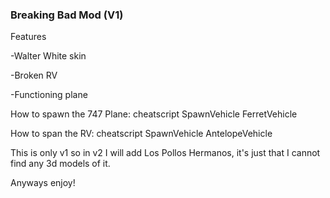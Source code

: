 ### Breaking Bad Mod (V1)

Features

-Walter White skin

-Broken RV

-Functioning plane

How to spawn the 747 Plane:
cheatscript SpawnVehicle FerretVehicle

How to span the RV:
cheatscript SpawnVehicle AntelopeVehicle

This is only v1 so in v2 I will add Los Pollos Hermanos, it's just that I cannot find any 3d models of it.

Anyways enjoy!

